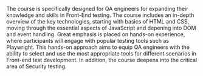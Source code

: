 The course is specifically designed for QA engineers for expanding their knowledge and skills in Front-End testing. 
The course includes an in-depth overview of the key technologies, starting with  basics of HTML and CSS, moving through the essential aspects of JavaScript and 
depening into DOM and event handling. Great emphasis is placed on hands-on experience, where participants will engage with popular testing tools such as Playwright. 
This hands-on approach aims to equip QA engineers with the ability to select and use the most appropriate tools for different scenarios in Front-end test development. 
In addition, the course deepens into the critical area of Security testing.

